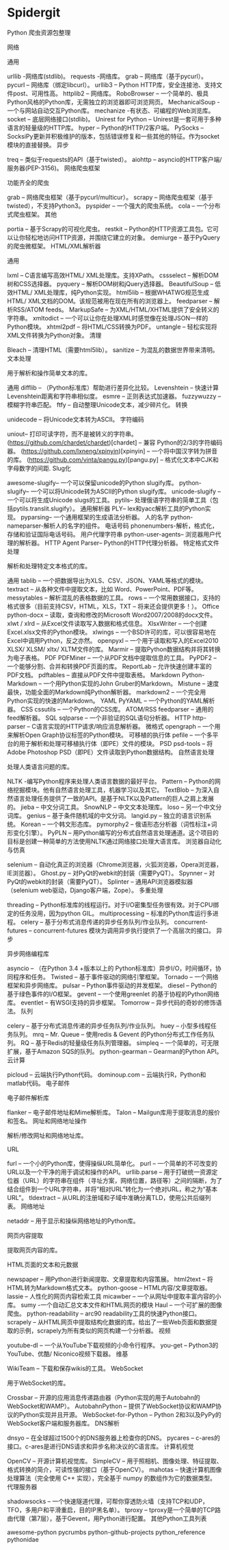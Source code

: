 # Spidergit
Python 爬虫资源包整理

网络

通用

urllib -网络库(stdlib)。
requests -网络库。
grab – 网络库（基于pycurl）。
pycurl – 网络库（绑定libcurl）。
urllib3 – Python HTTP库，安全连接池、支持文件post、可用性高。
httplib2 – 网络库。
RoboBrowser – 一个简单的、极具Python风格的Python库，无需独立的浏览器即可浏览网页。
MechanicalSoup -一个与网站自动交互Python库。
mechanize -有状态、可编程的Web浏览库。
socket – 底层网络接口(stdlib)。
Unirest for Python – Unirest是一套可用于多种语言的轻量级的HTTP库。
hyper – Python的HTTP/2客户端。
PySocks – SocksiPy更新并积极维护的版本，包括错误修复和一些其他的特征。作为socket模块的直接替换。
异步

treq – 类似于requests的API（基于twisted）。
aiohttp – asyncio的HTTP客户端/服务器(PEP-3156)。
网络爬虫框架

功能齐全的爬虫

grab – 网络爬虫框架（基于pycurl/multicur）。
scrapy – 网络爬虫框架（基于twisted），不支持Python3。
pyspider – 一个强大的爬虫系统。
cola – 一个分布式爬虫框架。
其他

portia – 基于Scrapy的可视化爬虫。
restkit – Python的HTTP资源工具包。它可以让你轻松地访问HTTP资源，并围绕它建立的对象。
demiurge – 基于PyQuery的爬虫微框架。
HTML/XML解析器

通用

lxml – C语言编写高效HTML/ XML处理库。支持XPath。
cssselect – 解析DOM树和CSS选择器。
pyquery – 解析DOM树和jQuery选择器。
BeautifulSoup – 低效HTML/ XML处理库，纯Python实现。
html5lib – 根据WHATWG规范生成HTML/ XML文档的DOM。该规范被用在现在所有的浏览器上。
feedparser – 解析RSS/ATOM feeds。
MarkupSafe – 为XML/HTML/XHTML提供了安全转义的字符串。
xmltodict – 一个可以让你在处理XML时感觉像在处理JSON一样的Python模块。
xhtml2pdf – 将HTML/CSS转换为PDF。
untangle – 轻松实现将XML文件转换为Python对象。
清理

Bleach – 清理HTML（需要html5lib）。
sanitize – 为混乱的数据世界带来清明。
文本处理

用于解析和操作简单文本的库。

通用 
difflib – （Python标准库）帮助进行差异化比较。
Levenshtein – 快速计算Levenshtein距离和字符串相似度。
esmre – 正则表达式加速器。
fuzzywuzzy – 模糊字符串匹配。
ftfy – 自动整理Unicode文本，减少碎片化。
转换

unidecode – 将Unicode文本转为ASCII。
字符编码

uniout– 打印可读字符，而不是被转义的字符串。
(https://github.com/chardet/chardet)[chardet] – 兼容 Python的2/3的字符编码器。
(https://github.com/lxneng/xpinyin)[xpinyin] – 一个将中国汉字转为拼音的库。
(https://github.com/vinta/pangu.py)[pangu.py] – 格式化文本中CJK和字母数字的间距.
Slug化

awesome-slugify– 一个可以保留unicode的Python slugify库。
python-slugify– 一个可以将Unicode转为ASCII的Python slugify库。
unicode-slugify – 一个可以将生成Unicode slugs的工具。
pytils– 处理俄语字符串的简单工具（包括pytils.translit.slugify）。
通用解析器 
PLY– lex和yacc解析工具的Python实现。
pyparsing– 一个通用框架的生成语法分析器。
人的名字 
python-nameparser-解析人的名字的组件。
电话号码 
phonenumbers-解析，格式化，存储和验证国际电话号码。
用户代理字符串 
python-user-agents– 浏览器用户代理的解析器。
HTTP Agent Parser– Python的HTTP代理分析器。
特定格式文件处理

解析和处理特定文本格式的库。

通用 
tablib – 一个把数据导出为XLS、CSV、JSON、YAML等格式的模块。
textract – 从各种文件中提取文本，比如 Word、PowerPoint、PDF等。
messytables – 解析混乱的表格数据的工具。
rows – 一个常用数据接口，支持的格式很多（目前支持CSV，HTML，XLS，TXT – 将来还会提供更多！）。
Office 
python-docx – 读取，查询和修改的Microsoft Word2007/2008的docx文件。
xlwt / xlrd – 从Excel文件读取写入数据和格式信息。
XlsxWriter – 一个创建Excel.xlsx文件的Python模块。
xlwings – 一个BSD许可的库，可以很容易地在Excel中调用Python，反之亦然。
openpyxl – 一个用于读取和写入的Excel2010 XLSX/ XLSM/ xltx/ XLTM文件的库。
Marmir – 提取Python数据结构并将其转换为电子表格。
PDF 
PDFMiner – 一个从PDF文档中提取信息的工具。
PyPDF2 – 一个能够分割、合并和转换PDF页面的库。
ReportLab – 允许快速创建丰富的PDF文档。
pdftables – 直接从PDF文件中提取表格。
Markdown 
Python-Markdown – 一个用Python实现的John Gruber的Markdown。
Mistune – 速度最快，功能全面的Markdown纯Python解析器。
markdown2 – 一个完全用Python实现的快速的Markdown。
YAML 
PyYAML – 一个Python的YAML解析器。
CSS 
cssutils – 一个Python的CSS库。
ATOM/RSS 
feedparser – 通用的feed解析器。
SQL 
sqlparse – 一个非验证的SQL语句分析器。
HTTP 
http-parser – C语言实现的HTTP请求/响应消息解析器。
微格式 
opengraph – 一个用来解析Open Graph协议标签的Python模块。
可移植的执行体 
pefile – 一个多平台的用于解析和处理可移植执行体（即PE）文件的模块。
PSD 
psd-tools – 将Adobe Photoshop PSD（即PE）文件读取到Python数据结构。
自然语言处理

处理人类语言问题的库。

NLTK -编写Python程序来处理人类语言数据的最好平台。
Pattern – Python的网络挖掘模块。他有自然语言处理工具，机器学习以及其它。
TextBlob – 为深入自然语言处理任务提供了一致的API。是基于NLTK以及Pattern的巨人之肩上发展的。
jieba – 中文分词工具。
SnowNLP – 中文文本处理库。
loso – 另一个中文分词库。
genius – 基于条件随机域的中文分词。
langid.py – 独立的语言识别系统。
Korean – 一个韩文形态库。
pymorphy2 – 俄语形态分析器（词性标注+词形变化引擎）。
PyPLN – 用Python编写的分布式自然语言处理通道。这个项目的目标是创建一种简单的方法使用NLTK通过网络接口处理大语言库。
浏览器自动化与仿真

selenium – 自动化真正的浏览器（Chrome浏览器，火狐浏览器，Opera浏览器，IE浏览器）。
Ghost.py – 对PyQt的webkit的封装（需要PyQT）。
Spynner – 对PyQt的webkit的封装（需要PyQT）。
Splinter – 通用API浏览器模拟器（selenium web驱动，Django客户端，Zope）。
多重处理

threading – Python标准库的线程运行。对于I/O密集型任务很有效。对于CPU绑定的任务没用，因为python GIL。
multiprocessing – 标准的Python库运行多进程。
celery – 基于分布式消息传递的异步任务队列/作业队列。
concurrent-futures – concurrent-futures 模块为调用异步执行提供了一个高层次的接口。
异步

异步网络编程库

asyncio – （在Python 3.4 +版本以上的 Python标准库）异步I/O，时间循环，协同程序和任务。
Twisted – 基于事件驱动的网络引擎框架。
Tornado – 一个网络框架和异步网络库。
pulsar – Python事件驱动的并发框架。
diesel – Python的基于绿色事件的I/O框架。
gevent – 一个使用greenlet 的基于协程的Python网络库。
eventlet – 有WSGI支持的异步框架。
Tomorrow – 异步代码的奇妙的修饰语法。
队列

celery – 基于分布式消息传递的异步任务队列/作业队列。
huey – 小型多线程任务队列。
mrq – Mr. Queue – 使用redis & Gevent 的Python分布式工作任务队列。
RQ – 基于Redis的轻量级任务队列管理器。
simpleq – 一个简单的，可无限扩展，基于Amazon SQS的队列。
python-gearman – Gearman的Python API。
云计算

picloud – 云端执行Python代码。
dominoup.com – 云端执行R，Python和matlab代码。
电子邮件

电子邮件解析库

flanker – 电子邮件地址和Mime解析库。
Talon – Mailgun库用于提取消息的报价和签名。
网址和网络地址操作

解析/修改网址和网络地址库。

URL

furl – 一个小的Python库，使得操纵URL简单化。
purl – 一个简单的不可改变的URL以及一个干净的用于调试和操作的API。
urllib.parse – 用于打破统一资源定位器（URL）的字符串在组件（寻址方案，网络位置，路径等）之间的隔断，为了结合组件到一个URL字符串，并将“相对URL”转化为一个绝对URL，称之为“基本URL”。
tldextract – 从URL的注册域和子域中准确分离TLD，使用公共后缀列表。
网络地址

netaddr – 用于显示和操纵网络地址的Python库。
 

网页内容提取

提取网页内容的库。

HTML页面的文本和元数据

newspaper – 用Python进行新闻提取、文章提取和内容策展。
html2text – 将HTML转为Markdown格式文本。
python-goose – HTML内容/文章提取器。
lassie – 人性化的网页内容检索工具
micawber – 一个从网址中提取丰富内容的小库。
sumy -一个自动汇总文本文件和HTML网页的模块
Haul – 一个可扩展的图像爬虫。
python-readability – arc90 readability工具的快速Python接口。
scrapely – 从HTML网页中提取结构化数据的库。给出了一些Web页面和数据提取的示例，scrapely为所有类似的网页构建一个分析器。
视频

youtube-dl – 一个从YouTube下载视频的小命令行程序。
you-get – Python3的YouTube、优酷/ Niconico视频下载器。
维基

WikiTeam – 下载和保存wikis的工具。
WebSocket

用于WebSocket的库。

Crossbar – 开源的应用消息传递路由器（Python实现的用于Autobahn的WebSocket和WAMP）。
AutobahnPython – 提供了WebSocket协议和WAMP协议的Python实现并且开源。
WebSocket-for-Python – Python 2和3以及PyPy的WebSocket客户端和服务器库。
DNS解析

dnsyo – 在全球超过1500个的DNS服务器上检查你的DNS。
pycares – c-ares的接口。c-ares是进行DNS请求和异步名称决议的C语言库。
计算机视觉

OpenCV – 开源计算机视觉库。
SimpleCV – 用于照相机、图像处理、特征提取、格式转换的简介，可读性强的接口（基于OpenCV）。
mahotas – 快速计算机图像处理算法（完全使用 C++ 实现），完全基于 numpy 的数组作为它的数据类型。
代理服务器

shadowsocks – 一个快速隧道代理，可帮你穿透防火墙（支持TCP和UDP，TFO，多用户和平滑重启，目的IP黑名单）。
tproxy – tproxy是一个简单的TCP路由代理（第7层），基于Gevent，用Python进行配置。
其他Python工具列表

awesome-python
pycrumbs
python-github-projects
python_reference
pythonidae
